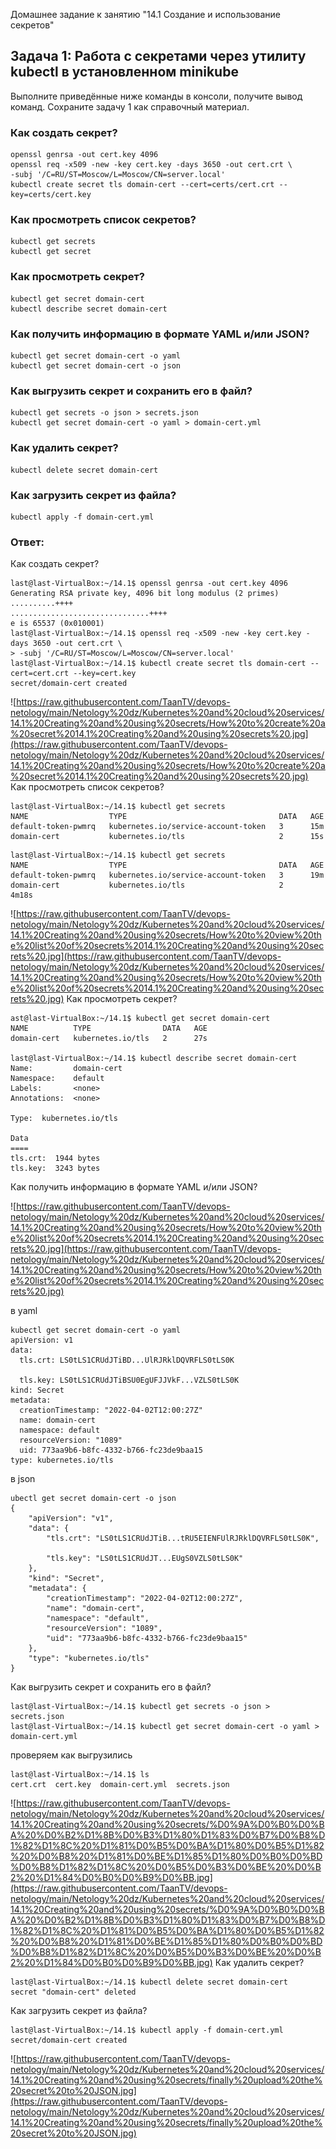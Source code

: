  Домашнее задание к занятию "14.1 Создание и использование секретов"

## Задача 1: Работа с секретами через утилиту kubectl в установленном minikube

Выполните приведённые ниже команды в консоли, получите вывод команд. Сохраните
задачу 1 как справочный материал.

### Как создать секрет?

```
openssl genrsa -out cert.key 4096
openssl req -x509 -new -key cert.key -days 3650 -out cert.crt \
-subj '/C=RU/ST=Moscow/L=Moscow/CN=server.local'
kubectl create secret tls domain-cert --cert=certs/cert.crt --key=certs/cert.key
```

### Как просмотреть список секретов?

```
kubectl get secrets
kubectl get secret
```

### Как просмотреть секрет?

```
kubectl get secret domain-cert
kubectl describe secret domain-cert
```

### Как получить информацию в формате YAML и/или JSON?

```
kubectl get secret domain-cert -o yaml
kubectl get secret domain-cert -o json
```

### Как выгрузить секрет и сохранить его в файл?

```
kubectl get secrets -o json > secrets.json
kubectl get secret domain-cert -o yaml > domain-cert.yml
```

### Как удалить секрет?

```
kubectl delete secret domain-cert
```

### Как загрузить секрет из файла?

```
kubectl apply -f domain-cert.yml
```


### Ответ:

Как создать секрет?

````
last@last-VirtualBox:~/14.1$ openssl genrsa -out cert.key 4096
Generating RSA private key, 4096 bit long modulus (2 primes)
..........++++
...............................++++
e is 65537 (0x010001)
last@last-VirtualBox:~/14.1$ openssl req -x509 -new -key cert.key -days 3650 -out cert.crt \
> -subj '/C=RU/ST=Moscow/L=Moscow/CN=server.local'
last@last-VirtualBox:~/14.1$ kubectl create secret tls domain-cert --cert=cert.crt --key=cert.key
secret/domain-cert created

````
![https://raw.githubusercontent.com/TaanTV/devops-netology/main/Netology%20dz/Kubernetes%20and%20cloud%20services/14.1%20Creating%20and%20using%20secrets/How%20to%20create%20a%20secret%2014.1%20Creating%20and%20using%20secrets%20.jpg](https://raw.githubusercontent.com/TaanTV/devops-netology/main/Netology%20dz/Kubernetes%20and%20cloud%20services/14.1%20Creating%20and%20using%20secrets/How%20to%20create%20a%20secret%2014.1%20Creating%20and%20using%20secrets%20.jpg)
Как просмотреть список секретов?
````
last@last-VirtualBox:~/14.1$ kubectl get secrets
NAME                  TYPE                                  DATA   AGE
default-token-pwmrq   kubernetes.io/service-account-token   3      15m
domain-cert           kubernetes.io/tls                     2      15s
````


````
last@last-VirtualBox:~/14.1$ kubectl get secrets
NAME                  TYPE                                  DATA   AGE
default-token-pwmrq   kubernetes.io/service-account-token   3      19m
domain-cert           kubernetes.io/tls                     2      4m18s

````
![https://raw.githubusercontent.com/TaanTV/devops-netology/main/Netology%20dz/Kubernetes%20and%20cloud%20services/14.1%20Creating%20and%20using%20secrets/How%20to%20view%20the%20list%20of%20secrets%2014.1%20Creating%20and%20using%20secrets%20.jpg](https://raw.githubusercontent.com/TaanTV/devops-netology/main/Netology%20dz/Kubernetes%20and%20cloud%20services/14.1%20Creating%20and%20using%20secrets/How%20to%20view%20the%20list%20of%20secrets%2014.1%20Creating%20and%20using%20secrets%20.jpg)
Как просмотреть секрет?
````
ast@last-VirtualBox:~/14.1$ kubectl get secret domain-cert
NAME          TYPE                DATA   AGE
domain-cert   kubernetes.io/tls   2      27s

last@last-VirtualBox:~/14.1$ kubectl describe secret domain-cert
Name:         domain-cert
Namespace:    default
Labels:       <none>
Annotations:  <none>

Type:  kubernetes.io/tls

Data
====
tls.crt:  1944 bytes
tls.key:  3243 bytes
````

Как получить информацию в формате YAML и/или JSON?

![https://raw.githubusercontent.com/TaanTV/devops-netology/main/Netology%20dz/Kubernetes%20and%20cloud%20services/14.1%20Creating%20and%20using%20secrets/How%20to%20view%20the%20list%20of%20secrets%2014.1%20Creating%20and%20using%20secrets%20.jpg](https://raw.githubusercontent.com/TaanTV/devops-netology/main/Netology%20dz/Kubernetes%20and%20cloud%20services/14.1%20Creating%20and%20using%20secrets/How%20to%20view%20the%20list%20of%20secrets%2014.1%20Creating%20and%20using%20secrets%20.jpg)

в yaml
````
kubectl get secret domain-cert -o yaml
apiVersion: v1
data:
  tls.crt: LS0tLS1CRUdJTiBD...UlRJRklDQVRFLS0tLS0K
    
  tls.key: LS0tLS1CRUdJTiBSU0EgUFJJVkF...VZLS0tLS0K
kind: Secret
metadata:
  creationTimestamp: "2022-04-02T12:00:27Z"
  name: domain-cert
  namespace: default
  resourceVersion: "1089"
  uid: 773aa9b6-b8fc-4332-b766-fc23de9baa15
type: kubernetes.io/tls
````
в json
````
ubectl get secret domain-cert -o json
{
    "apiVersion": "v1",
    "data": {
        "tls.crt": "LS0tLS1CRUdJTiB...tRU5EIENFUlRJRklDQVRFLS0tLS0K",
        
        "tls.key": "LS0tLS1CRUdJT...EUgS0VZLS0tLS0K"
    },
    "kind": "Secret",
    "metadata": {
        "creationTimestamp": "2022-04-02T12:00:27Z",
        "name": "domain-cert",
        "namespace": "default",
        "resourceVersion": "1089",
        "uid": "773aa9b6-b8fc-4332-b766-fc23de9baa15"
    },
    "type": "kubernetes.io/tls"
}
````

Как выгрузить секрет и сохранить его в файл?

````
last@last-VirtualBox:~/14.1$ kubectl get secrets -o json > secrets.json
last@last-VirtualBox:~/14.1$ kubectl get secret domain-cert -o yaml > domain-cert.yml
````

проверяем как выгрузились
````
last@last-VirtualBox:~/14.1$ ls
cert.crt  cert.key  domain-cert.yml  secrets.json
````
![https://raw.githubusercontent.com/TaanTV/devops-netology/main/Netology%20dz/Kubernetes%20and%20cloud%20services/14.1%20Creating%20and%20using%20secrets/%D0%9A%D0%B0%D0%BA%20%D0%B2%D1%8B%D0%B3%D1%80%D1%83%D0%B7%D0%B8%D1%82%D1%8C%20%D1%81%D0%B5%D0%BA%D1%80%D0%B5%D1%82%20%D0%B8%20%D1%81%D0%BE%D1%85%D1%80%D0%B0%D0%BD%D0%B8%D1%82%D1%8C%20%D0%B5%D0%B3%D0%BE%20%D0%B2%20%D1%84%D0%B0%D0%B9%D0%BB.jpg](https://raw.githubusercontent.com/TaanTV/devops-netology/main/Netology%20dz/Kubernetes%20and%20cloud%20services/14.1%20Creating%20and%20using%20secrets/%D0%9A%D0%B0%D0%BA%20%D0%B2%D1%8B%D0%B3%D1%80%D1%83%D0%B7%D0%B8%D1%82%D1%8C%20%D1%81%D0%B5%D0%BA%D1%80%D0%B5%D1%82%20%D0%B8%20%D1%81%D0%BE%D1%85%D1%80%D0%B0%D0%BD%D0%B8%D1%82%D1%8C%20%D0%B5%D0%B3%D0%BE%20%D0%B2%20%D1%84%D0%B0%D0%B9%D0%BB.jpg)
Как удалить секрет?
````
last@last-VirtualBox:~/14.1$ kubectl delete secret domain-cert
secret "domain-cert" deleted
````

Как загрузить секрет из файла?
````
last@last-VirtualBox:~/14.1$ kubectl apply -f domain-cert.yml
secret/domain-cert created
````
![https://raw.githubusercontent.com/TaanTV/devops-netology/main/Netology%20dz/Kubernetes%20and%20cloud%20services/14.1%20Creating%20and%20using%20secrets/finally%20upload%20the%20secret%20to%20JSON.jpg](https://raw.githubusercontent.com/TaanTV/devops-netology/main/Netology%20dz/Kubernetes%20and%20cloud%20services/14.1%20Creating%20and%20using%20secrets/finally%20upload%20the%20secret%20to%20JSON.jpg)



